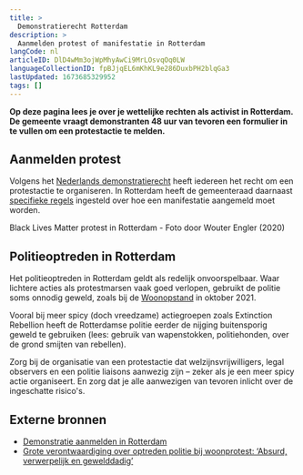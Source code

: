 ```yaml
---
title: >
  Demonstratierecht Rotterdam
description: >
  Aanmelden protest of manifestatie in Rotterdam
langCode: nl
articleID: DlD4wMm3ojWpMhyAwCi9MrLOsvqOq0LW
languageCollectionID: fpBJjqEL6mKhKL9e286DuxbPH2blqGa3
lastUpdated: 1673685329952
tags: []
---
```


**Op deze pagina lees je over je wettelijke rechten als activist in Rotterdam. De gemeente vraagt demonstranten 48 uur van tevoren een formulier in te vullen om een protestactie te melden.**

## Aanmelden protest

Volgens het [Nederlands demonstratierecht](/nl/rights) heeft iedereen het recht om een protestactie te organiseren. In Rotterdam heeft de gemeenteraad daarnaast [specifieke regels](https://www.rotterdam.nl/loket/bewijs-kennisgeving-demonstraties/) ingesteld over hoe een manifestatie aangemeld moet worden.

<div><figcaption>Black Lives Matter protest in Rotterdam - Foto door Wouter Engler (2020)</figcaption></div>

## Politieoptreden in **Rotterdam**

Het politieoptreden in Rotterdam geldt als redelijk onvoorspelbaar. Waar lichtere acties als protestmarsen vaak goed verlopen, gebruikt de politie soms onnodig geweld, zoals bij de [Woonopstand](https://woonopstand.nl/persbericht-woonopstand-presenteert-zwartboek-politieoptreden-17-oktober-eist-onafhankelijk-onderzoek/) in oktober 2021.

Vooral bij meer spicy (doch vreedzame) actiegroepen zoals Extinction Rebellion heeft de Rotterdamse politie eerder de nijging buitensporig geweld te gebruiken (lees: gebruik van wapenstokken, politiehonden, over de grond smijten van rebellen).

Zorg bij de organisatie van een protestactie dat welzijnsvrijwilligers, legal observers en een politie liaisons aanwezig zijn – zeker als je een meer spicy actie organiseert. En zorg dat je alle aanwezigen van tevoren inlicht over de ingeschatte risico's.

<div></div>

## Externe bronnen

-   [Demonstratie aanmelden in Rotterdam](https://www.rotterdam.nl/wonen-leven/demonstraties/)
-   [Grote verontwaar­di­ging over optreden politie bij woonpro­test: ‘Absurd, verwerpe­lijk en geweldda­dig’](https://www.ad.nl/rotterdam/grote-verontwaardiging-over-optreden-politie-bij-woonprotest-absurd-verwerpelijk-en-gewelddadig~a59bc877/)